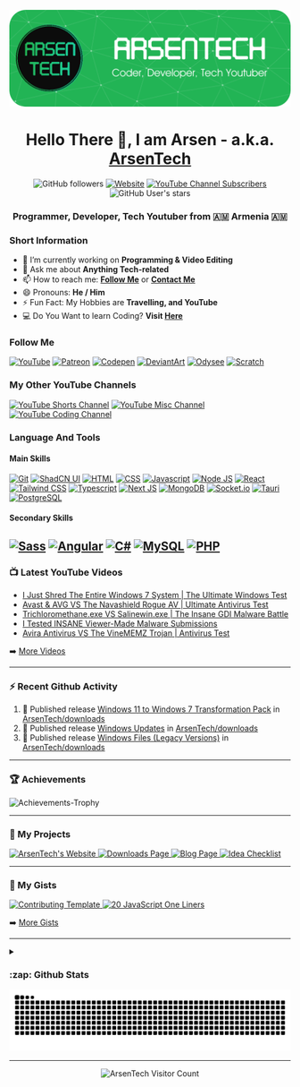 <p align="center">
  <img src="assets/header-img.png" alt="Header">
</p>
<h1 align="center">Hello There 👋, I am Arsen - a.k.a. <a href="https://arsentech.github.io/">ArsenTech</a></h1>
<p align="center">
  <img alt="GitHub followers" src="https://img.shields.io/github/followers/ArsenTech?color=blue&label=Followers&logo=Github&logoColor=white&style=for-the-badge">
  <a href="https://arsentech.github.io" target="_blank"><img alt="Website" src="https://img.shields.io/website?down_color=dc3545&down_message=Offline&label=Website&style=for-the-badge&up_color=22b455&up_message=Online&url=https%3A%2F%2Farsentech.github.io"></a>
  <a href="https://www.youtube.com/channel/UCrtH0g6NE8tW5VIEgDySYtg" target="_blank"><img alt="YouTube Channel Subscribers" src="https://img.shields.io/youtube/channel/subscribers/UCrtH0g6NE8tW5VIEgDySYtg?color=ff0000&style=for-the-badge&logo=youtube"></a>
  <img alt="GitHub User's stars" src="https://img.shields.io/github/stars/ArsenTech?color=yellow&logo=github&style=for-the-badge">
</p>
<h3 align="center">Programmer, Developer, Tech Youtuber from 🇦🇲 Armenia 🇦🇲</h3>

### Short Information
- 🔭 I’m currently working on **Programming & Video Editing**
- 💬 Ask me about **Anything Tech-related**
- 📫 How to reach me: **[Follow Me](#follow-me)** or **[Contact Me](https://arsentech.github.io/#contact)**
- 😄 Pronouns: **He / Him**
- ⚡ Fun Fact: My Hobbies are **Travelling, and YouTube**
- 💻 Do You Want to learn Coding? **Visit [Here][yt-coding-url]**

### Follow Me
[![YouTube][yt-arsentech-shield]][yt-arsentech-url]
[![Patreon][patreon-shield]][patreon-url]
[![Codepen][codepen-shield]][codepen-url]
[![DeviantArt][deviantart-shield]][deviantart-url]
[![Odysee][odysee-shield]][odysee-url]
[![Scratch][scratch-shield]][scratch-url]

### My Other YouTube Channels
[![YouTube Shorts Channel][yt-shorts-shield]][yt-shorts-url]
[![YouTube Misc Channel][yt-misc-shield]][yt-misc-url]
[![YouTube Coding Channel][yt-coding-shield]][yt-coding-url]

### Language And Tools
#### Main Skills
[![Git][git-shield]][git-url]
[![ShadCN UI][shadcn-shield]][shadcn-url]
[![HTML][html-shield]][html-url]
[![CSS][css-shield]][css-url]
[![Javascript][js-shield]][js-url]
[![Node JS][nodejs-shield]][nodejs-url]
[![React][react-shield]][react-url]
[![Tailwind CSS][tailwind-shield]][tailwind-url]
[![Typescript][ts-shield]][ts-url]
[![Next JS][nextjs-shield]][nextjs-url]
[![MongoDB][mongodb-shield]][mongodb-url]
[![Socket.io][socket-io-shield]][socket-io-url]
[![Tauri][tauri-shield]][tauri-url]
[![PostgreSQL][postgresql-shield]][postgresql-url]

#### Secondary Skills
[![Sass][sass-shield]][sass-url]
[![Angular][angular-shield]][angular-url]
[![C#][csharp-shield]][csharp-url]
[![MySQL][mysql-shield]][mysql-url]
[![PHP][php-shield]][php-url]
---

### :tv: Latest YouTube Videos

<!-- YOUTUBE:START -->
- [I Just Shred The Entire Windows 7 System | The Ultimate Windows Test](https://www.youtube.com/watch?v=3YkX9xroq5M)
- [Avast &amp; AVG VS The Navashield Rogue AV | Ultimate Antivirus Test](https://www.youtube.com/watch?v=CjhPF6Syt-o)
- [Trichloromethane.exe VS Salinewin.exe | The Insane GDI Malware Battle](https://www.youtube.com/watch?v=H5BJJTLhEz0)
- [I Tested INSANE Viewer-Made Malware Submissions](https://www.youtube.com/watch?v=yJNF0z02soA)
- [Avira Antivirus VS The VineMEMZ Trojan | Antivirus Test](https://www.youtube.com/watch?v=gdDC0qqMuzE)
<!-- YOUTUBE:END -->

➡️ [More Videos][yt-arsentech-url]

---

### :zap: Recent Github Activity

<!--START_SECTION:activity-->
1. 🚀 Published release [Windows 11 to Windows 7 Transformation Pack](https://github.com/ArsenTech/downloads/releases/tag/transformation-packs) in [ArsenTech/downloads](https://github.com/ArsenTech/downloads)
2. 🚀 Published release [Windows Updates](https://github.com/ArsenTech/downloads/releases/tag/updates) in [ArsenTech/downloads](https://github.com/ArsenTech/downloads)
3. 🚀 Published release [Windows Files (Legacy Versions)](https://github.com/ArsenTech/downloads/releases/tag/windows) in [ArsenTech/downloads](https://github.com/ArsenTech/downloads)
<!--END_SECTION:activity-->

---

### :trophy: Achievements

<picture>
  <source media="(prefers-color-scheme: dark)" srcset="https://trophygh.kolioaris.xyz/?username=arsentech&margin-w=5&margin-h=5&theme=nord" />
  <source media="(prefers-color-scheme: light)" srcset="https://trophygh.kolioaris.xyz/?username=arsentech&margin-w=5&margin-h=5&theme=flat" />
  <img alt="Achievements-Trophy" src="https://trophygh.kolioaris.xyz/?username=arsentech&margin-w=5&margin-h=5&theme=flat" />
</picture>

---

### 📘 My Projects

<p align="left">
  <a href="https://github.com/ArsenTech/arsentech.github.io"><picture>
    <source media="(prefers-color-scheme: dark)" srcset="https://github-readme-stats.vercel.app/api/pin/?username=ArsenTech&repo=arsentech.github.io&count_private=true&theme=vue-dark" />
    <source media="(prefers-color-scheme: light)" srcset="https://github-readme-stats.vercel.app/api/pin/?username=ArsenTech&repo=arsentech.github.io&count_private=true&theme=vue" />
    <img alt="ArsenTech's Website" src="https://github-readme-stats.vercel.app/api/pin/?username=ArsenTech&repo=arsentech.github.io&count_private=true&theme=vue" />
  </picture></a>
  <a href="https://github.com/ArsenTech/downloads"><picture>
    <source media="(prefers-color-scheme: dark)" srcset="https://github-readme-stats.vercel.app/api/pin/?username=ArsenTech&repo=downloads&count_private=true&theme=vue-dark" />
    <source media="(prefers-color-scheme: light)" srcset="https://github-readme-stats.vercel.app/api/pin/?username=ArsenTech&repo=downloads&count_private=true&theme=vue" />
    <img alt="Downloads Page" src="https://github-readme-stats.vercel.app/api/pin/?username=ArsenTech&repo=downloads&count_private=true&theme=vue" />
  </picture></a>
  <a href="https://github.com/ArsenTech/blog"><picture>
    <source media="(prefers-color-scheme: dark)" srcset="https://github-readme-stats.vercel.app/api/pin/?username=ArsenTech&repo=blog&count_private=true&theme=vue-dark" />
    <source media="(prefers-color-scheme: light)" srcset="https://github-readme-stats.vercel.app/api/pin/?username=ArsenTech&repo=blog&count_private=true&theme=vue" />
    <img alt="Blog Page" src="https://github-readme-stats.vercel.app/api/pin/?username=ArsenTech&repo=blog&count_private=true&theme=vue" />
  </picture></a>
  <a href="https://github.com/ArsenTech/idea-checklist"><picture>
    <source media="(prefers-color-scheme: dark)" srcset="https://github-readme-stats.vercel.app/api/pin/?username=ArsenTech&repo=idea-checklist&count_private=true&theme=vue-dark" />
    <source media="(prefers-color-scheme: light)" srcset="https://github-readme-stats.vercel.app/api/pin/?username=ArsenTech&repo=idea-checklist&count_private=true&theme=vue" />
    <img alt="Idea Checklist" src="https://github-readme-stats.vercel.app/api/pin/?username=ArsenTech&repo=idea-checklist&count_private=true&theme=vue" />
  </picture></a>
</p>

---

### 💬 My Gists

<p align="left">
  <a href="https://gist.github.com/ArsenTech/cf46150a1ed7041b63a80ab301340209"><picture>
    <source media="(prefers-color-scheme: dark)" srcset="https://github-readme-stats.vercel.app/api/gist?id=cf46150a1ed7041b63a80ab301340209&theme=vue-dark" />
    <source media="(prefers-color-scheme: light)" srcset="https://github-readme-stats.vercel.app/api/gist?id=cf46150a1ed7041b63a80ab301340209&theme=vue" />
    <img alt="Contributing Template" src="https://github-readme-stats.vercel.app/api/gist?id=cf46150a1ed7041b63a80ab301340209&theme=vue" />
  </picture></a>
<a href="https://gist.github.com/ArsenTech/f9d2b599cb758c889938a8c943860a57"><picture>
    <source media="(prefers-color-scheme: dark)" srcset="https://github-readme-stats.vercel.app/api/gist?id=f9d2b599cb758c889938a8c943860a57&theme=vue-dark" />
    <source media="(prefers-color-scheme: light)" srcset="https://github-readme-stats.vercel.app/api/gist?id=f9d2b599cb758c889938a8c943860a57&theme=vue" />
    <img alt="20 JavaScript One Liners" src="https://github-readme-stats.vercel.app/api/gist?id=f9d2b599cb758c889938a8c943860a57&theme=vue" />
  </picture></a>
</p>

➡️ [More Gists][gists-url]

---

<details>
  <summary><h3>:zap: Github Stats</h3></summary>
  <picture>
    <source media="(prefers-color-scheme: dark)" srcset="https://github-readme-stats.vercel.app/api?username=ArsenTech&show_icons=true&theme=vue-dark&count_private=true" />
    <source media="(prefers-color-scheme: light)" srcset="https://github-readme-stats.vercel.app/api?username=ArsenTech&show_icons=true&theme=vue&count_private=true" />
    <img alt="ArsenTech's Github Stats" src="https://github-readme-stats.vercel.app/api?username=ArsenTech&show_icons=true&theme=vue&count_private=true" />
  </picture>
  <picture>
    <source media="(prefers-color-scheme: dark)" srcset="https://nirzak-streak-stats.vercel.app/?user=ArsenTech&theme=vue-dark" />
    <source media="(prefers-color-scheme: light)" srcset="https://nirzak-streak-stats.vercel.app/?user=ArsenTech&theme=vue" />
    <img alt="Current Streak" src="https://nirzak-streak-stats.vercel.app/?user=ArsenTech&theme=vue"/>
  </picture>
  <picture>
    <source media="(prefers-color-scheme: dark)" srcset="https://github-contributor-stats.vercel.app/api?username=ArsenTech&limit=5&theme=vue-dark&combine_all_yearly_contributions=true" />
    <source media="(prefers-color-scheme: light)" srcset="https://github-contributor-stats.vercel.app/api?username=ArsenTech&limit=5&theme=vue&combine_all_yearly_contributions=true" />
    <img alt="ArsenTech's Github Contributor Stats" src="https://github-contributor-stats.vercel.app/api?username=ArsenTech&limit=5&theme=vue&combine_all_yearly_contributions=true" />
  </picture>
    <picture>
    <source media="(prefers-color-scheme: dark)" srcset="https://github-readme-stats.vercel.app/api/top-langs/?username=ArsenTech&layout=compact&theme=vue-dark&count_private=true" />
    <source media="(prefers-color-scheme: light)" srcset="https://github-readme-stats.vercel.app/api/top-langs/?username=ArsenTech&layout=compact&theme=vue&count_private=true" />
    <img alt="Top Languages" src="https://github-readme-stats.vercel.app/api/top-langs/?username=ArsenTech&layout=compact&theme=vue&count_private=true" />
  </picture>
</details>

<picture>
  <source media="(prefers-color-scheme: dark)" srcset="https://raw.githubusercontent.com/ArsenTech/ArsenTech/output/github-contribution-grid-snake-dark.svg" />
  <source media="(prefers-color-scheme: light)" srcset="https://raw.githubusercontent.com/ArsenTech/ArsenTech/output/github-contribution-grid-snake.svg" />
  <img alt="github-snake" src="https://raw.githubusercontent.com/ArsenTech/ArsenTech/output/github-contribution-grid-snake.svg" />
</picture>

---

<p align="center"><img src="https://profile-counter.deno.dev/ArsenTech/count.svg" alt="ArsenTech Visitor Count" /></p>

<!-- YouTube Channel Links -->
[yt-arsentech-shield]: https://img.shields.io/badge/ArsenTech%20-222222.svg?&style=for-the-badge&logo=YouTube&logoColor=%23FF0000
[yt-arsentech-url]: https://www.youtube.com/channel/UCrtH0g6NE8tW5VIEgDySYtg
[yt-shorts-shield]: https://img.shields.io/badge/ArsenTech%20Shorts-222222.svg?&style=for-the-badge&logo=YouTube&logoColor=%23FF0000
[yt-shorts-url]: https://www.youtube.com/channel/UCvLf-YuBTmfSrB47_YARHsA
[yt-misc-shield]: https://img.shields.io/badge/More%20ArsenTech-222222.svg?&style=for-the-badge&logo=YouTube&logoColor=%23FF0000
[yt-misc-url]: https://www.youtube.com/channel/UChjvr_TFywsE23UPlwd-wFQ
[yt-coding-shield]: https://img.shields.io/badge/Coding%20With%20ArsenTech-222222.svg?&style=for-the-badge&logo=YouTube&logoColor=%23FF0000
[yt-coding-url]: https://www.youtube.com/channel/UCl52C6cFR1McvN1fAdsxdkA

<!-- Platform Links -->
[patreon-shield]:https://img.shields.io/badge/-ArsenTech-222222?style=for-the-badge&logo=patreon&logoColor=white
[patreon-url]:https://www.patreon.com/ArsenTech
[codepen-shield]: https://img.shields.io/badge/-ArsenTech-222222?style=for-the-badge&logo=codepen&logoColor=white
[codepen-url]: https://codepen.io/ArsenTech
[deviantart-shield]: https://img.shields.io/badge/-Arsen2005-222222?style=for-the-badge&logo=deviantart&logoColor=05cc46
[deviantart-url]: https://www.deviantart.com/arsen2005
[odysee-shield]: https://img.shields.io/badge/-ArsenTech-222222?style=for-the-badge&logo=odysee&logoColor=FA9626
[odysee-url]: https://odysee.com/@ArsenTech
[scratch-shield]: https://img.shields.io/badge/-ArsenTech-222222?style=for-the-badge&logo=scratch&logoColor=orange
[scratch-url]: https://scratch.mit.edu/users/ArsenTech/
[gists-url]: https://gist.github.com/ArsenTech

<!-- Main Skills Link -->
[git-shield]: https://img.shields.io/badge/GIT-222222?style=for-the-badge&logo=git&logoColor=E44C30
[git-url]: https://git-scm.com/
[shadcn-shield]: https://img.shields.io/badge/shadcn%2Fui-222222?style=for-the-badge&logo=shadcnui&logoColor=white
[shadcn-url]: https://ui.shadcn.com/
[html-shield]: https://img.shields.io/badge/HTML5-222222?style=for-the-badge&logo=html5&logoColor=E34F26
[html-url]: https://developer.mozilla.org/en-US/docs/Web/HTML
[css-shield]: https://img.shields.io/badge/CSS3-222222?style=for-the-badge&logo=css3&logoColor=1572B6
[css-url]: https://developer.mozilla.org/en-US/docs/Web/CSS
[js-shield]: https://img.shields.io/badge/JavaScript-222222?style=for-the-badge&logo=javascript&logoColor=F7DF1E
[js-url]: https://developer.mozilla.org/en-US/docs/Web/JavaScript
[nodejs-shield]: https://img.shields.io/badge/Node%20js-222222?style=for-the-badge&logo=nodedotjs&logoColor=339933
[nodejs-url]: https://nodejs.org/
[react-shield]: https://img.shields.io/badge/React-222222?style=for-the-badge&logo=react&logoColor=61DAFB
[react-url]: https://react.dev/
[tailwind-shield]: https://img.shields.io/badge/Tailwind_CSS-222222?style=for-the-badge&logo=tailwind-css&logoColor=38B2AC
[tailwind-url]: https://tailwindcss.com/
[ts-shield]: https://img.shields.io/badge/TypeScript-222222?style=for-the-badge&logo=typescript&logoColor=007ACC
[ts-url]: https://www.typescriptlang.org/
[nextjs-shield]: https://img.shields.io/badge/next%20js-222222?style=for-the-badge&logo=nextdotjs&logoColor=white
[nextjs-url]: https://nextjs.org/
[mongodb-shield]: https://img.shields.io/badge/MongoDB-222222?style=for-the-badge&logo=mongodb&logoColor=4EA94B
[mongodb-url]: https://www.mongodb.com/
[socket-io-shield]: https://img.shields.io/badge/Socket.io-222222?style=for-the-badge&logo=socket.io&badgeColor=010101
[socket-io-url]: https://socket.io/
[tauri-shield]: https://img.shields.io/badge/Tauri-222222?style=for-the-badge&logo=Tauri&logoColor=FFC131
[tauri-url]: https://v2.tauri.app/
[postgresql-shield]: https://img.shields.io/badge/PostgreSQL-222222?style=for-the-badge&logo=postgresql&logoColor=316192
[postgresql-url]: https://www.postgresql.org/

<!-- Secondary skills link -->
[sass-shield]: https://img.shields.io/badge/Sass-222222?style=for-the-badge&logo=sass&logoColor=CC6699
[sass-url]: https://sass-lang.com/
[angular-shield]: https://img.shields.io/badge/Angular-222222?style=for-the-badge&logo=angular&logoColor=DD0031
[angular-url]: https://angular.io/
[csharp-shield]: https://img.shields.io/badge/c%23-%23222222.svg?style=for-the-badge&logo=csharp&logoColor=white
[csharp-url]: https://www.w3schools.com/cs/
[mysql-shield]: https://img.shields.io/badge/mysql-222222.svg?style=for-the-badge&logo=mysql&logoColor=4479A1
[mysql-url]: https://www.mysql.com/
[php-shield]: https://img.shields.io/badge/php-222222.svg?style=for-the-badge&logo=php&logoColor=b0b3d6
[php-url]: https://www.php.net/
